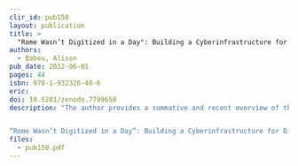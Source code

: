 ```yaml
---
clir_id: pub150
layout: publication
title: >
  "Rome Wasn’t Digitized in a Day": Building a Cyberinfrastructure for Digital Classicists
authors:
  - Babeu, Alison
pub_date: 2012-06-01
pages: 44
isbn: 978-1-932326-40-6
eric:
doi: 10.5281/zenodo.7799650
description: "The author provides a summative and recent overview of the use of digital technologies in classical studies, focusing on classical Greece, Rome, and the ancient Middle and Near East, and generally on the period up to about 600 AD. The report explores what projects exist and how they are used, examines the infrastructure that currently exists to support digital classics as a discipline, and investigates larger humanities cyberinfrastructure projects and existing tools or services that might be repurposed for the digital classics.


“Rome Wasn’t Digitized in a Day”: Building a Cyberinfrastructure for Digital Classicists by Alison Babeu is licensed under a [Creative Commons Attribution-NonCommercial-ShareAlike 3.0 Unported License](https://creativecommons.org/licenses/by-nc-sa/3.0/)."
files:
  - pub150.pdf
---
```

